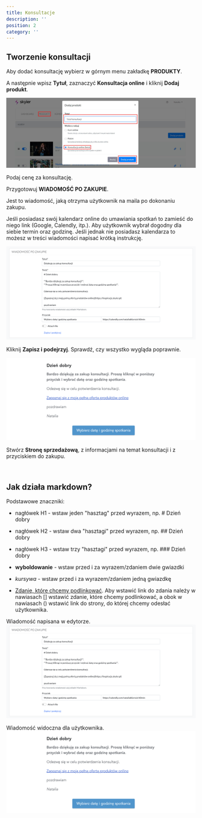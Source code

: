 ```yaml
---
title: Konsultacje
description: ''
position: 2
category: ''
---
```


## Tworzenie konsultacji

Aby dodać konsultację wybierz w górnym menu zakładkę **PRODUKTY**.

A następnie wpisz **Tytuł**, zaznaczyć **Konsultacja online** i kliknij **Dodaj produkt**.

<img src="/img/screen-dodanie-konsultacji.jpg" alt=""/>

Podaj cenę za konsultację.

Przygotowuj **WIADOMOŚĆ PO ZAKUPIE**. 

Jest to wiadomość, jaką otrzyma użytkownik na maila po dokonaniu zakupu. 

Jeśli posiadasz swój kalendarz online do umawiania spotkań to zamieść do niego link (Google, Calendly, itp.). Aby użytkownik wybrał dogodny dla siebie termin oraz godzinę. Jeśli jednak nie posiadasz kalendarza to możesz w treści wiadomości napisać krótką instrukcję. 

<img src="/img/screen-konsultacja-przed.png" alt=""/>

Kliknij **Zapisz i podejrzyj**. Sprawdź, czy wszystko wygląda poprawnie. 

<img src="/img/screen-konsultacja-po.png" alt=""/>

Stwórz **Stronę sprzedażową**, z informacjami na temat konsultacji i z przyciskiem do zakupu. 

<br/>

## Jak działa markdown? 

Podstawowe znaczniki:

* nagłówek H1 - wstaw jeden "hasztag" przed wyrazem, np. # Dzień dobry

* nagłówek H2 - wstaw dwa "hasztagi" przed wyrazem, np. ## Dzień dobry

* nagłówek H3 - wstaw trzy "hasztagi" przed wyrazem, np. ### Dzień dobry

* **wyboldowanie** - wstaw przed i za wyrazem/zdaniem dwie gwiazdki

* *kursywa* - wstaw przed i za wyrazem/zdaniem jedną gwiazdkę

* [Zdanie, które chcemy podlinkować](https://www.google.com). Aby wstawić link do zdania należy w nawiasach [] wstawić zdanie, które chcemy podlinkować, a obok w nawiasach () wstawić link do strony, do której chcemy odesłać użytkownika.

Wiadomość napisana w edytorze.
<img src="/img/screen-konsultacja-przed.png" alt=""/>

Wiadomość widoczna dla użytkownika.
<img src="/img/screen-konsultacja-po.png" alt=""/>
